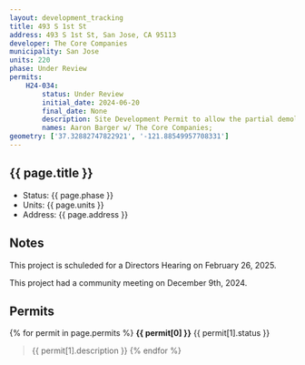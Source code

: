 ```yaml
---
layout: development_tracking
title: 493 S 1st St
address: 493 S 1st St, San Jose, CA 95113
developer: The Core Companies
municipality: San Jose
units: 220
phase: Under Review
permits:
    H24-034:
        status: Under Review
        initial_date: 2024-06-20
        final_date: None
        description: Site Development Permit to allow the partial demolition of City Landmark No. 74, “Herrold College” and Structure of Merit “Hegerich & Kemling Auto Sales”, the total demolition of a third building, and construction of a new fifteen (15) story mixed-use building consisting of up to 220 affordable residential units, and 3,760 square feet of ground floor commercial space on an approximately 0.50-gross-acre site
        names: Aaron Barger w/ The Core Companies; 
geometry: ['37.32882747822921', '-121.88549957708331']
---
```


## {{ page.title }}

- Status: {{ page.phase }}
- Units: {{ page.units }}
- Address: {{ page.address }}

## Notes

This project is schuleded for a Directors Hearing on February 26, 2025.

This project had a community meeting on December 9th, 2024.

## Permits

{% for permit in page.permits %}
  **{{ permit[0] }}** <span class="tag">{{ permit[1].status }}</span>
  >{{ permit[1].description }}
{% endfor %}
